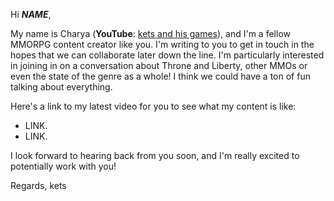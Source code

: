 Hi ***NAME***,

My name is Charya (**YouTube**: [kets and his games](https://www.youtube.com/@ketsandhisgames)), and I'm a fellow MMORPG content creator like you. I'm writing to you to get in touch in the hopes that we can collaborate later down the line. I'm particularly interested in joining in on a conversation about Throne and Liberty, other MMOs or even the state of the genre as a whole! I think we could have a ton of fun talking about everything.

Here's a link to my latest video for you to see what my content is like: 
 - LINK.
 - LINK.

I look forward to hearing back from you soon, and I'm really excited to potentially work with you!

Regards,
kets

